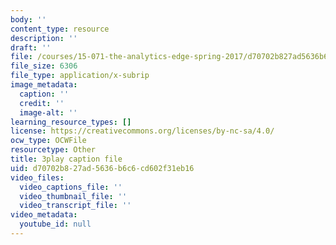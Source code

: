 ```yaml
---
body: ''
content_type: resource
description: ''
draft: ''
file: /courses/15-071-the-analytics-edge-spring-2017/d70702b827ad5636b6c6cd602f31eb16_uxNfDiKmZ5M.vtt
file_size: 6306
file_type: application/x-subrip
image_metadata:
  caption: ''
  credit: ''
  image-alt: ''
learning_resource_types: []
license: https://creativecommons.org/licenses/by-nc-sa/4.0/
ocw_type: OCWFile
resourcetype: Other
title: 3play caption file
uid: d70702b8-27ad-5636-b6c6-cd602f31eb16
video_files:
  video_captions_file: ''
  video_thumbnail_file: ''
  video_transcript_file: ''
video_metadata:
  youtube_id: null
---
```

